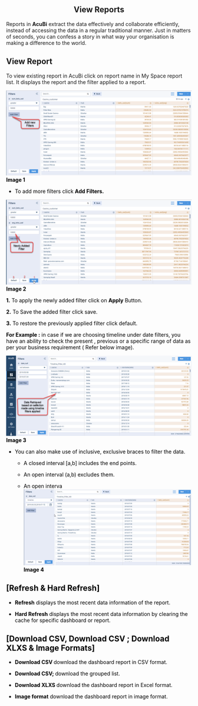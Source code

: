 
<center><h2>View Reports</h2></center>

Reports in  <b> AcuBi</b>  extract the data effectively and collaborate efficiently, instead of accessing the data in a regular traditional manner. Just in matters of seconds, you can confess a story in what way your organisation is making a difference to the world.

## View Report

To view existing report in AcuBi click on report name in My Space report list. It displays the report and the filter applied to a report.

![enter image description here](https://raw.githubusercontent.com/sv18042016/fp1/6ccc66f6bc28c68e3c17becce4f804f2e6f2845f/images/New_version5/td_view_report_image1.png)
<b><font color = "Black"> Image 1</b>

-  To add more filters click  <b>Add Filters.</b>

![enter image description here](https://raw.githubusercontent.com/sv18042016/fp1/970e317b2fcf1e9fa777b7a05d73c1ca7b122947/images/New_version5/td_view_report_image2.png)
<b><font color = "Black"> Image 2</b>

<b>1.</b> To apply the newly added filter click on <b>Apply</b>  Button.

<b>2.</b> To Save the added filter click save.

<b>3.</b> To restore the previously applied filter click default.

<b>For Example :</b>  in case if we are choosing timeline under date filters, you have an ability to check the present , previous or a specific range of data as per your business requirement ( Refer below image).

![enter image description here](https://raw.githubusercontent.com/sv18042016/fp1/40e942e774c02238eb5c6a69120dd5e500e74b95/images/New_version5/td_view_report_image3.png)
<b><font color = "Black"> Image 3</b>

-   You can also make use of inclusive, exclusive braces to filter the data.
    
    -   A closed interval [a,b] includes the end points.
        
    -   An open interval (a,b) excludes them.
    
    - An open interva 
![enter image description here](https://raw.githubusercontent.com/sv18042016/fp1/f6bdae69c9ab5be4b6e6306c6044098f43935a69/images/New_version5/td_view_report_image4.png)
<b><font color = "Black"> Image 4</b>

## [Refresh & Hard Refresh]

-   <b>Refresh</b>  displays the most recent data information of the report.
    
-   <b>Hard Refresh</b>  displays the most recent data information by clearing the cache for specific dashboard or report.
    

## [Download CSV, Download CSV ; Download XLXS & Image Formats]

-   <b>Download CSV </b>  download the dashboard report in CSV format.

- <b>Download CSV; </b>  download the grouped list.

- <b>Download XLXS </b>  download the dashboard report in Excel format.

-   <b>Image format</b>  download the dashboard report in image format.
    


<!--stackedit_data:
eyJoaXN0b3J5IjpbMjY5NjcyNzg2LDE1MDExMTc3MTUsLTQ0Mz
g3ODY5NiwxNjAyOTMzNTY5LC0yMDAyMzE3MDYzLDMyNTU0NTEx
NiwtOTc0NTQ1Mzg3LC0zNDQ2NzI1MzEsLTg4NDIzMDEwNywtMT
cyNDM5MzI4LC04NTQ0MjUyNTMsMjMzMzIwNTUzLC0xMTg4NTM4
NDQ3XX0=
-->